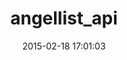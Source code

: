 ---
layout: post
title:  "angellist_api"
repo:   "paulsingh/angellist-api"
date:   2015-02-18 17:01:03
gemurl: https://github.com/paulsingh/angellist-api
---